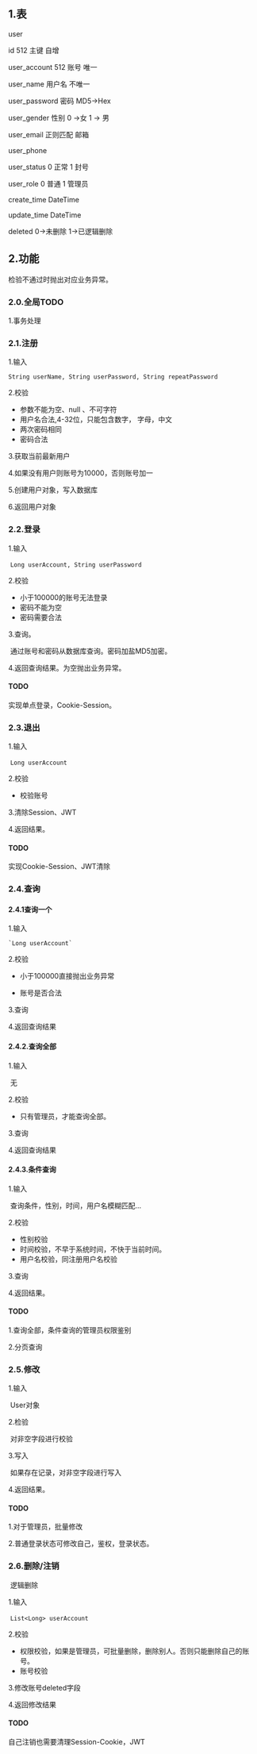 ## 1.表

user

id     512    主键 自增    

user_account  512   账号   唯一

user_name    用户名 不唯一

user_password   密码  MD5->Hex

user_gender    性别 0 ->女  1 -> 男

user_email          正则匹配  邮箱

user_phone       

user_status      0 正常  1 封号

user_role          0 普通  1 管理员

create_time       DateTime

update_time       DateTime

deleted               0->未删除  1->已逻辑删除

## 2.功能

检验不通过时抛出对应业务异常。

### 2.0.全局TODO

1.事务处理

### 2.1.注册

1.输入

`String userName, String userPassword, String repeatPassword`

2.校验

* 参数不能为空、null 、不可字符
* 用户名合法,4-32位，只能包含数字， 字母，中文
* 两次密码相同
* 密码合法

3.获取当前最新用户

4.如果没有用户则账号为10000，否则账号加一

5.创建用户对象，写入数据库

6.返回用户对象

### 2.2.登录

1.输入

​	`Long userAccount, String userPassword`

2.校验

* 小于100000的账号无法登录
* 密码不能为空
* 密码需要合法

3.查询。

​	通过账号和密码从数据库查询。密码加盐MD5加密。

4.返回查询结果。为空抛出业务异常。

#### TODO

实现单点登录，Cookie-Session。

### 2.3.退出

1.输入

​	`Long userAccount`

2.校验

* 校验账号

3.清除Session、JWT

4.返回结果。

#### TODO

实现Cookie-Session、JWT清除

### 2.4.查询

#### 2.4.1查询一个

1.输入

 	`Long userAccount`

2.校验

* 小于100000直接抛出业务异常

* 账号是否合法

3.查询

4.返回查询结果

#### 2.4.2.查询全部

1.输入

​	无

2.校验

* 只有管理员，才能查询全部。

3.查询

4.返回查询结果

#### 2.4.3.条件查询

1.输入

​	查询条件，性别，时间，用户名模糊匹配...

2.校验

* 性别校验
* 时间校验，不早于系统时间，不快于当前时间。
* 用户名校验，同注册用户名校验

3.查询

4.返回结果。

#### TODO

1.查询全部，条件查询的管理员权限鉴别

2.分页查询

### 2.5.修改

1.输入

​	User对象

2.检验

​	对非空字段进行校验

3.写入

​	如果存在记录，对非空字段进行写入

4.返回结果。

#### TODO

1.对于管理员，批量修改

2.普通登录状态可修改自己，鉴权，登录状态。

### 2.6.删除/注销

​	逻辑删除

1.输入

​	`List<Long> userAccount`

2.校验

* 权限校验，如果是管理员，可批量删除，删除别人。否则只能删除自己的账号。
* 账号校验

3.修改账号deleted字段

4.返回修改结果

#### TODO

自己注销也需要清理Session-Cookie，JWT



















































